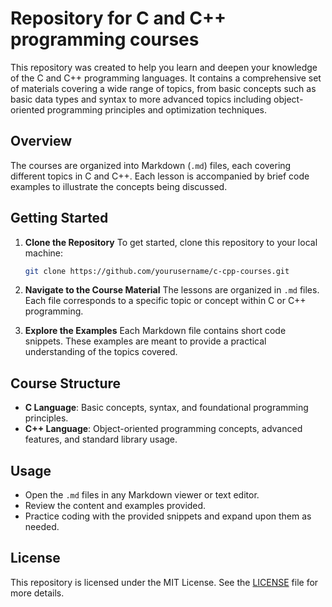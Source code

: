 # Repository for C and C++ programming courses
This repository was created to help you learn and deepen your knowledge of the C and C++ programming languages. It contains a comprehensive set of materials covering a wide range of topics, from basic concepts such as basic data types and syntax to more advanced topics including object-oriented programming principles and optimization techniques.

## Overview
The courses are organized into Markdown (`.md`) files, each covering different topics in C and C++. Each lesson is accompanied by brief code examples to illustrate the concepts being discussed. 

## Getting Started
1. **Clone the Repository**
   To get started, clone this repository to your local machine:
   ```bash
   git clone https://github.com/yourusername/c-cpp-courses.git
   ```

2. **Navigate to the Course Material**
   The lessons are organized in `.md` files. Each file corresponds to a specific topic or concept within C or C++ programming.

3. **Explore the Examples**
   Each Markdown file contains short code snippets. These examples are meant to provide a practical understanding of the topics covered.

## Course Structure
- **C Language**: Basic concepts, syntax, and foundational programming principles.
- **C++ Language**: Object-oriented programming concepts, advanced features, and standard library usage.

## Usage
- Open the `.md` files in any Markdown viewer or text editor.
- Review the content and examples provided.
- Practice coding with the provided snippets and expand upon them as needed.

## License
This repository is licensed under the MIT License. See the [LICENSE](LICENSE) file for more details.
